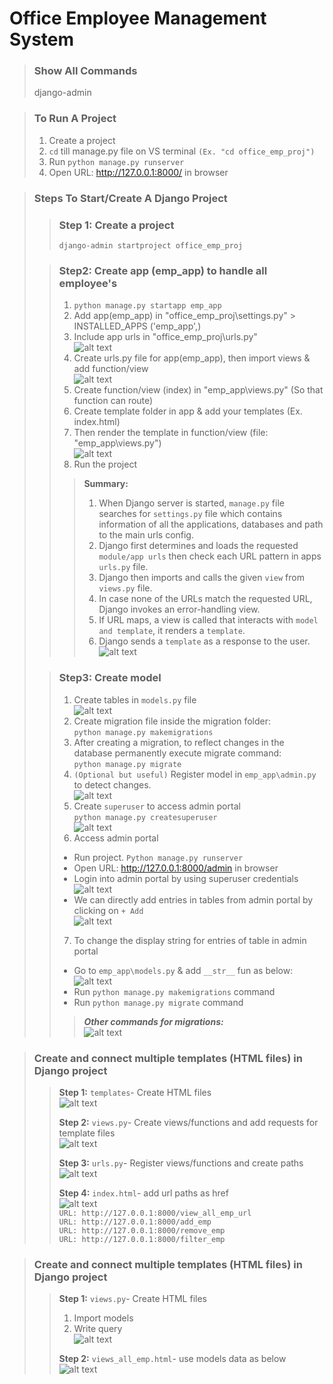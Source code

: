 # Office Employee Management System

> ### Show All Commands
> django-admin

> ### To Run A Project 
> 1. Create a project
> 2. `cd` till manage.py file on VS terminal `(Ex. "cd office_emp_proj")`
> 3. Run `python manage.py runserver`
> 4. Open URL: http://127.0.0.1:8000/ in browser

> ### Steps To Start/Create A Django Project
>> ### Step 1: Create a project
>> `django-admin startproject office_emp_proj`
> 
>> ### Step2: Create app (emp_app) to handle all employee's
>> 1. `python manage.py startapp emp_app`
>> 2. Add app(emp_app) in "office_emp_proj\settings.py" > INSTALLED_APPS ('emp_app',)
>> 3. Include app urls in "office_emp_proj\urls.py"
>><br>![alt text](screenshots/proj_urls.png "Description goes here")
>> 5. Create urls.py file for app(emp_app), then import views & add function/view
>><br>![alt text](screenshots/emp_app_urls.png "Description goes here")
>> 6. Create function/view (index) in "emp_app\views.py" (So that function can route)
>> 7. Create template folder in app & add your templates (Ex. index.html)
>> 8. Then render the template in function/view (file: "emp_app\views.py")
>><br>![alt text](screenshots/emp_app_views.png "emp_app_views")
>> 9. Run the project
>>> **Summary:** 
>>> 1. When Django server is started, `manage.py` file searches for `settings.py` file which contains information of all the applications, databases and path to the main urls config.
>>> 2. Django first determines and loads the requested `module/app urls` then check each URL pattern in apps `urls.py` file.
>>> 3. Django then imports and calls the given `view` from `views.py` file.
>>> 4. In case none of the URLs match the requested URL, Django invokes an error-handling view.
>>> 5. If URL maps, a view is called that interacts with `model and template`, it renders a `template`.
>>> 6. Django sends a `template` as a response to the user.
>>><br>![alt text](screenshots/MVT_architecture.png "Description goes here")
>
>> ### Step3: Create model
>> 1. Create tables in `models.py` file
>><br>![alt text](screenshots/emp_app_models.png "Description goes here")
>> 2. Create migration file inside the migration folder:
>> <br>`python manage.py makemigrations`
>> 3. After creating a migration, to reflect changes in the database permanently execute migrate command:
>> <br>`python manage.py migrate`
>> 4. `(Optional but useful)` Register model in `emp_app\admin.py` to detect changes.
>><br>![alt text](screenshots/emp_app_regi_model.png "Description goes here")
>> 5. Create `superuser` to access admin portal
>> <br> `python manage.py createsuperuser`
>><br>![alt text](screenshots/emp_app_regi_model2.png "Description goes here")
>> 6. Access admin portal
>> - Run project. `Python manage.py runserver`
>> - Open URL: http://127.0.0.1:8000/admin in browser
>> - Login into admin portal by using superuser credentials
>><br>![alt text](screenshots/admin_portal_login.png "Description goes here")
>> - We can directly add entries in tables from admin portal by clicking on `+ Add`
>><br>![alt text](screenshots/admin_portal_emp_app_table.png "Description goes here")
>> 7. To change the display string for entries of table in admin portal
>> - Go to `emp_app\models.py` & add `__str__` fun as below:
>><br>![alt text](screenshots/display_model_entries.png "Description goes here")
>> - Run `python manage.py makemigrations` command
>> - Run `python manage.py migrate` command
>> 
>>> **_Other commands for migrations:_**
>>><br>![alt text](screenshots/other_migrate_commands.png "Description goes here")

> ### Create and connect multiple templates (HTML files) in Django project
>> **Step 1:** `templates`- Create HTML files
>><br>![alt text](screenshots/1.png "Description goes here")
>>
>>**Step 2:** `views.py`- Create views/functions and add requests for template files
>><br>![alt text](screenshots/2.png "Description goes here")
>>
>>**Step 3:** `urls.py`- Register views/functions and create paths
>><br>![alt text](screenshots/3.png "Description goes here")
>>
>>**Step 4:** `index.html`- add url paths as href
>><br>![alt text](screenshots/4.png "Description goes here")
>> <br>`URL: http://127.0.0.1:8000/view_all_emp_url`
>> <br>`URL: http://127.0.0.1:8000/add_emp`
>> <br>`URL: http://127.0.0.1:8000/remove_emp`
>> <br>`URL: http://127.0.0.1:8000/filter_emp`

> ### Create and connect multiple templates (HTML files) in Django project
>> **Step 1:** `views.py`- Create HTML files
>> 1. Import models
>> 2. Write query
>><br>![alt text](screenshots/1_.png "Description goes here")
>>
>> **Step 2:** `views_all_emp.html`- use models data as below
>><br>![alt text](screenshots/2_.png "Description goes here")
